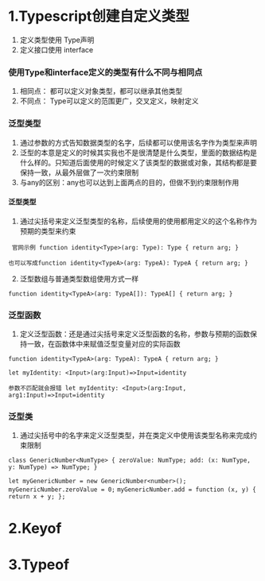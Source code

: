 # 1.Typescript创建自定义类型
1. 定义类型使用 Type声明
2. 定义接口使用 interface

### 使用Type和interface定义的类型有什么不同与相同点
1. 相同点： 都可以定义对象类型，都可以继承其他类型
2. 不同点： Type可以定义的范围更广，交叉定义，映射定义

### 泛型类型
1. 通过参数的方式告知数据类型的名字，后续都可以使用该名字作为类型来声明
2. 泛型的本意是定义的时候其实我也不是很清楚是什么类型，里面的数据结构是什么样的。只知道后面使用的时候定义了该类型的数据或对象，其结构都是要保持一致，从最外层做了一次约束限制
3. 与any的区别：any也可以达到上面两点的目的，但做不到约束限制作用


#### 泛型类型
1. 通过尖括号来定义泛型类型的名称，后续使用的使用都用定义的这个名称作为预期的类型来约束

`
官网示例 function identity<Type>(arg: Type): Type {
  return arg;
}`

`也可以写成function identity<TypeA>(arg: TypeA): TypeA {
  return arg;
}`

2. 泛型数组与普通类型数组使用方式一样

`function identity<TypeA>(arg: TypeA[]): TypeA[] {
  return arg;
}`

### 泛型函数

1. 定义泛型函数：还是通过尖括号来定义泛型函数的名称，参数与预期的函数保持一致，在函数体中来赋值泛型变量对应的实际函数

`function identity<TypeA>(arg: TypeA): TypeA {
  return arg;
}
`

`let myIdentity: <Input>(arg:Input)=>Input=identity
`

`参数不匹配就会报错 let myIdentity: <Input>(arg:Input, arg1:Input)=>Input=identity
`

### 泛型类
1. 通过尖括号中的名字来定义泛型类型，并在类定义中使用该类型名称来完成约束限制

`class GenericNumber<NumType> {
  zeroValue: NumType;
  add: (x: NumType, y: NumType) => NumType;
}
`

`let myGenericNumber = new GenericNumber<number>();`
`myGenericNumber.zeroValue = 0;`
`myGenericNumber.add = function (x, y) {
  return x + y;
};`


# 2.Keyof


# 3.Typeof